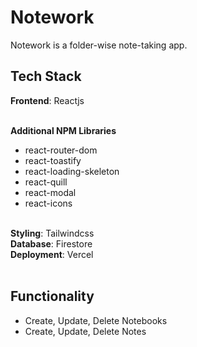 # Notework

Notework is a folder-wise note-taking app.

## Tech Stack

<b>Frontend</b>: Reactjs
<br>
<br>

<b>Additional NPM Libraries</b>

- react-router-dom
- react-toastify
- react-loading-skeleton
- react-quill
- react-modal
- react-icons

<br>
<b>Styling</b>: Tailwindcss
<br>
<b>Database</b>: Firestore
<br>
<b>Deployment</b>: Vercel
<br>
<br>

## Functionality

- Create, Update, Delete Notebooks
- Create, Update, Delete Notes
